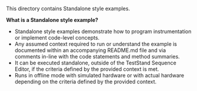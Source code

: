 This directory contains Standalone style examples.

**What is a Standalone style example?**
- Standalone style examples demonstrate how to program instrumentation or implement code-level concepts.
- Any assumed context required to run or understand the example is documented within an accompanying README.md file and via comments in-line with the code statements and method summaries.
- It can be executed standalone, outside of the TestStand Sequence Editor, if the criteria defined by the provided context is met.
- Runs in offline mode with simulated hardware or with actual hardware depending on the criteria defined by the provided context.